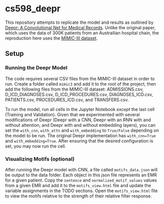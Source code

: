 # cs598_deepr

This repository attempts to replicate the model and results as outlined by [Deepr: A Convolutional Net for Medical Records](https://arxiv.org/abs/1607.07519). Unlike the original paper, which uses the data of 300K patients from an Austrailian hospital chain, the reproduction here uses the [MIMIC-III dataset](https://physionet.org/content/mimiciii/1.4/).

## Setup

### Running the Deepr Model

The code requires several CSV files from the MIMIC-III dataset in order to run. Create a folder called `mimic3` and add it to the root of the project, then add the following files from the MIMIC-III dataset: ADMISSIONS.csv, D_ICD_DIAGNOSES.csv, D_ICD_PROCEDURES.csv, DIAGNOSES_ICD.csv, PATIENTS.csv, PROCEDURES_ICD.csv, and TRANSFERS.csv.

To run the model, run all cells in the Jupyter Notebook *except* the last cell (Training and Validation). Given that we experimented with several modifications of Deepr (Deepr with a CNN, Deepr with an RNN with and without attention, and Deepr with and without embedding layers), you can set the `with_cnn`, `with_attn` and `with_embedding` to `True/False` depending on the model to be run. The original Deepr implementation has `with_cnn=True` and `with_embedding=True`. After ensuring that the desired configuration is set, you may now run the cell.

### Visualizing Motifs (optional)

After running the Deepr model with CNN, a file called `motifs_data.json` will be output to the data folder. Each object in this json file represents an EMR for a given patient. Copy the `sentence` and `normalized_motif_values` values from a given EMR and add it to the `motifs_view.html` file and update the variable assignments in the TODO sections. Open the `motifs_view.html` file to view the motifs relative to the strength of their relative filter response.